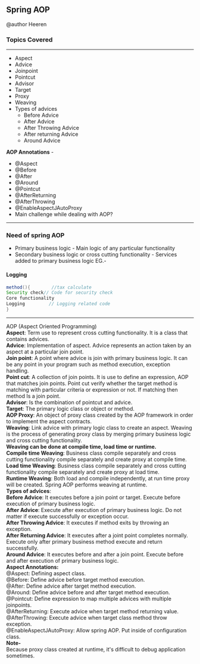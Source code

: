 ## Spring AOP 

 @author Heeren

 ### Topics Covered
--------------
- Aspect
- Advice
- Joinpoint
- Pointcut
- Advisor
- Target
- Proxy
- Weaving
- Types of advices   
  - Before Advice 
  - After Advice
  - After Throwing Advice 
  - After returning Advice 
  - Around Advice
    
 **AOP Annotations** - 
- @Aspect
- @Before
- @After
- @Around
- @Pointcut
- @AfterReturning
- @AfterThrowing
- @EnableAspectJAutoProxy
- Main challenge while dealing with AOP?

--------------
### Need of spring AOP 
- Primary business logic - Main logic of any particular functionality
- Secondary business logic or cross cutting functionality - Services added to primary business logic
EG.- 
#### Logging
```java
method(){        //tax calculate 
Security check// Code for security check
Core functionality
Logging         // Logging related code
}
```
---

AOP (Aspect Oriented Programming)    
**Aspect**: Term use to represent cross cutting functionality. It is a class that contains advices.    
**Advice**: Implementation of aspect. Advice represents an action taken by an aspect at a particular join point.    
**Join point**: A point where advice is join with primary business logic. It can be any point in your program such as method execution, exception handling.    
**Point cut**: A collection of join points. It is use to define an expression, AOP that matches join points. Point cut verify whether the target method is matching with particular criteria or expression or not. If matching then method Is a join point.    
**Advisor**: Is the combination of pointcut and advice.    
**Target**: The primary logic class or object or method.    
**AOP Proxy**: An object of proxy class created by the AOP framework in order to implement the aspect contracts.    
**Weaving**: Link advice with primary logic class to create an aspect. Weaving is the process of generating proxy class by merging primary business logic and cross cutting functionality.     
**Weaving can be done at compile time, load time or runtime.**    
**Compile time Weaving**: Business class compile separately and cross cutting functionality compile separately and create proxy at compile time.    
**Load time Weaving**: Business class compile separately and cross cutting functionality compile separately and create proxy at load time.    
**Runtime Weaving**: Both load and compile independently, at run time proxy will be created. Spring AOP performs weaving at runtime.    
**Types of advices**:    
**Before Advice**: It executes before a join point or target. Execute before execution of primary business logic.    
**After Advice**: Execute after execution of primary business logic. Do not matter if execute successfully or exception occur.    
**After Throwing Advice**: It executes if method exits by throwing an exception.   
**After Returning Advice**: It executes after a joint point completes normally. Execute only after primary business method execute and return successfully.    
**Around Advice**: It executes before and after a join point. Execute before and after execution of primary business logic.  
**Aspect Annotations:**    
@Aspect: Defining aspect class.   
@Before: Define advice before target method execution.   
@After: Define advice after target method execution.   
@Around: Define advice before and after target method execution.    
@Pointcut: Define expression to map multiple advices with multiple joinpoints.    
@AfterReturning: Execute advice when target method returning value.    
@AfterThrowing: Execute advice when target class method throw exception.    
@EnableAspectJAutoProxy: Allow spring AOP. Put inside of configuration class.   
**Note-**    
Because proxy class created at runtime, it's difficult to debug application sometimes.   

